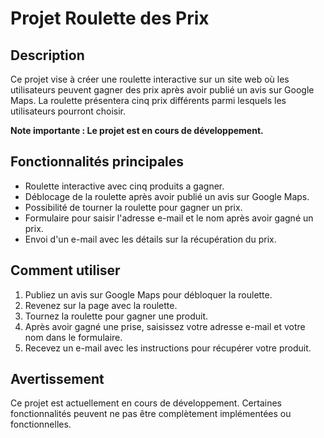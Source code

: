 # Projet Roulette des Prix

## Description
Ce projet vise à créer une roulette interactive sur un site web où les utilisateurs peuvent gagner des prix après avoir publié un avis sur Google Maps. La roulette présentera cinq prix différents parmi lesquels les utilisateurs pourront choisir.

**Note importante : Le projet est en cours de développement.**

## Fonctionnalités principales
- Roulette interactive avec cinq produits a gagner.
- Déblocage de la roulette après avoir publié un avis sur Google Maps.
- Possibilité de tourner la roulette pour gagner un prix.
- Formulaire pour saisir l'adresse e-mail et le nom après avoir gagné un prix.
- Envoi d'un e-mail avec les détails sur la récupération du prix.

## Comment utiliser
1. Publiez un avis sur Google Maps pour débloquer la roulette.
2. Revenez sur la page avec la roulette.
3. Tournez la roulette pour gagner une produit.
4. Après avoir gagné une prise, saisissez votre adresse e-mail et votre nom dans le formulaire.
5. Recevez un e-mail avec les instructions pour récupérer votre produit.

## Avertissement
Ce projet est actuellement en cours de développement. Certaines fonctionnalités peuvent ne pas être complètement implémentées ou fonctionnelles. 
